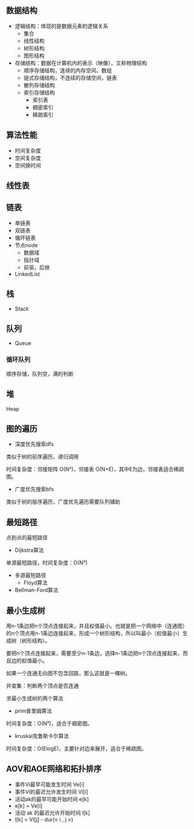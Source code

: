 ## 数据结构

- 逻辑结构：体现的是数据元素的逻辑关系
  - 集合
  - 线性结构
  - 树形结构
  - 图形结构
- 存储结构：数据在计算机内的表示（映像），又称物理结构
  - 顺序存储结构，连续的内存空间，数组
  - 链式存储结构，不连续的存储空间，链表
  - 散列存储结构
  - 索引存储结构
    - 索引表
    - 稠密索引
    - 稀疏索引

## 算法性能

- 时间复杂度
- 空间复杂度
- 空间换时间

## 线性表

## 链表

- 单链表
- 双链表
- 循环链表
- 节点node
  - 数据域
  - 指针域
  - 前驱，后继
- LinkedList

## 栈

- Stack

## 队列

- Queue

### 循环队列

顺序存储，队列空，满的判断

## 堆

Heap

## 图的遍历

- 深度优先搜索dfs

类似于树的前序遍历，递归调用

时间复杂度：邻接矩阵 O(N²)，邻接表 O(N+E)，其中E为边，邻接表适合稀疏图。

- 广度优先搜索bfs

类似于树的层序遍历，广度优先遍历需要队列辅助

## 最短路径

点到点的最短路径

- Dijkstra算法

单源最短路径，时间复杂度：O(N²)

- 多源最短路径
  - Floyd算法
- Bellman-Ford算法

## 最小生成树

用n-1条边把n个顶点连接起来，并且权值最小。也就是把一个网络中（连通图）的n个顶点用n-1条边连接起来，形成一个树形结构，所以叫最小（权值最小）生成树（树形结构）。

要把n个顶点连接起来，需要至少n-1条边，选择n-1条边把n个顶点连接起来，而且边的权值最小。

如果一个连通无向图不包含回路，那么这就是一棵树。

并查集：判断两个顶点是否连通

求最小生成树的两个算法

- prim普里姆算法


时间复杂度：O(N²)，适合于稠密图。

- kruskal克鲁斯卡尔算法


时间复杂度：O(ElogE)，主要针对边来展开，适合于稀疏图。

## AOV和AOE网络和拓扑排序

- 事件Vi最早可能发生时间 Ve[i]
- 事件Vi的最迟允许发生时间 Vl[i]
- 活动ak的最早可能开始时间 e[k]
- e[k] = Ve[i]
- 活动 ak 的最迟允许开始时间 l[k]
- l[k] = Vl[j] - dur(< i , j >)




